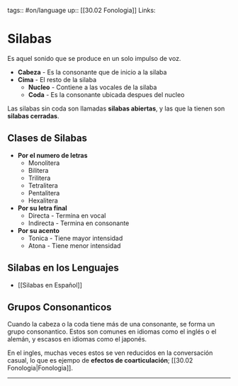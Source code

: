 tags:: #on/language 
up:: [[30.02 Fonologia]]
Links: 
# Silabas
Es aquel sonido que se produce en un solo impulso de voz.

- **Cabeza** - Es la consonante que de inicio a la silaba
- **Cima** - El resto de la silaba
	- **Nucleo** - Contiene a las vocales de la silaba
	- **Coda** - Es la consonante ubicada despues del nucleo

Las silabas sin coda son llamadas **silabas abiertas**, y las que la tienen son **silabas cerradas**.

## Clases de Silabas
- **Por el numero de letras**
	- Monolitera
	- Bilitera
	- Trilitera
	- Tetralitera
	- Pentalitera
	- Hexalitera
- **Por su letra final**
	- Directa - Termina en vocal
	- Indirecta - Termina en consonante
- **Por su acento**
	- Tonica - Tiene mayor intensidad
	- Atona - Tiene menor intensidad

## Silabas en los Lenguajes
- [[Silabas en Español]]

## Grupos Consonanticos
Cuando la cabeza o la coda tiene más de una consonante, se forma un grupo consonantico. Estos son comunes en idiomas como el inglés o el alemán, y escasos en idiomas como el japonés.

En el ingles, muchas veces estos se ven reducidos en la conversación casual, lo que es ejempo de **efectos de coarticulación**; [[30.02 Fonologia|Fonologia]].

___